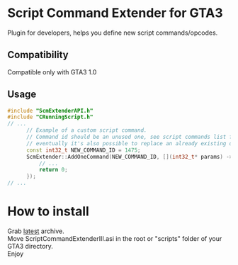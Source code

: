 # Script Command Extender for GTA3
Plugin for developers, helps you define new script commands/opcodes.

## Compatibility
Compatible only with GTA3 1.0

## Usage
```C++
#include "ScmExtenderAPI.h"
#include "CRunningScript.h"
// ...
      // Example of a custom script command.
      // Command id should be an unused one, see script commands list for current game,
      // eventually it's also possible to replace an already existing one.
      const int32_t NEW_COMMAND_ID = 1475;
      ScmExtender::AddOneCommand(NEW_COMMAND_ID, [](int32_t* params) -> int8_t {
          // ...    
          return 0;
      });
// ...

```

# How to install
Grab [latest](https://github.com/gennariarmando/gta3-script-command-extender/releases) archive. \
Move ScriptCommandExtenderIII.asi in the root or "scripts" folder of your GTA3 directory. \
Enjoy

